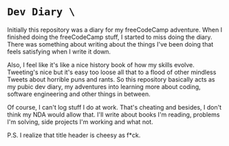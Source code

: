 # `Dev Diary \`

Initially this repository was a diary for my freeCodeCamp adventure. When I finished doing the freeCodeCamp stuff, I
started to miss doing the diary. There was something about writing about the things I've been doing that feels 
satisfying when I write it down.

Also, I feel like it's like a nice history book of how my skills evolve. Tweeting's nice but it's easy too loose all
that to a flood of other mindless Tweets about horrible puns and rants. So this repository basically acts as my pubic
dev diary, my adventures into learning more about coding, software engineering and other things in between.

Of course, I can't log stuff I do at work. That's cheating and besides, I don't think my NDA would allow that. I'll
write about books I'm reading, problems I'm solving, side projects I'm working and what not.

P.S. I realize that title header is cheesy as f*ck.
